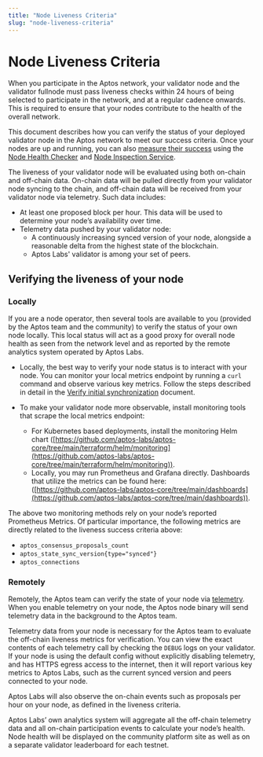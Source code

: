 ```yaml
---
title: "Node Liveness Criteria"
slug: "node-liveness-criteria"
---
```


# Node Liveness Criteria

When you participate in the Aptos network, your validator node and the validator fullnode must pass liveness checks within 24 hours of being selected to participate in the network, and at a regular cadence onwards. This is required to ensure that your nodes contribute to the health of the overall network. 

This document describes how you can verify the status of your deployed validator node in the Aptos network to meet our success criteria. Once your nodes are up and running, you can also [measure their success](../../measure/index.md) using the [Node Health Checker](../../measure/node-health-checker.md) and [Node Inspection Service](../../measure/node-inspection-service.md).

The liveness of your validator node will be evaluated using both on-chain and off-chain data. On-chain data will be pulled directly from your validator node  syncing to the chain, and off-chain data will be received from your validator node via telemetry. Such data includes:

- At least one proposed block per hour. This data will be used to determine your node’s availability over time.
- Telemetry data pushed by your validator node:
  - A continuously increasing synced version of your node, alongside a reasonable delta from the highest state of the blockchain.
  - Aptos Labs' validator is among your set of peers.

## Verifying the liveness of your node

### Locally

If you are a node operator, then several tools are available to you (provided by the Aptos team and the community) to verify the status of your own node locally. This local status will act as a good proxy for overall node health as seen from the network level and as reported by the remote analytics system operated by Aptos Labs. 

- Locally, the best way to verify your node status is to interact with your node. You can monitor your local metrics endpoint by running a `curl` command and observe various key metrics. Follow the steps described in detail in the [Verify initial synchronization](/nodes/full-node/fullnode-source-code-or-docker.md#verify-the-correctness-of-your-fullnode) document.

- To make your validator node more observable, install monitoring tools that scrape the local metrics endpoint:
    - For Kubernetes based deployments, install the monitoring Helm chart ([https://github.com/aptos-labs/aptos-core/tree/main/terraform/helm/monitoring](https://github.com/aptos-labs/aptos-core/tree/main/terraform/helm/monitoring)).
    - Locally, you may run Prometheus and Grafana directly. Dashboards that utilize the metrics can be found here: ([https://github.com/aptos-labs/aptos-core/tree/main/dashboards](https://github.com/aptos-labs/aptos-core/tree/main/dashboards)).

The above two monitoring methods rely on your node’s reported Prometheus Metrics. Of particular importance, the following metrics are directly related to the liveness success criteria above:

- `aptos_consensus_proposals_count`
- `aptos_state_sync_version{type="synced"}`
- `aptos_connections`

### Remotely

Remotely, the Aptos team can verify the state of your node via [telemetry](/reference/telemetry.md). When you enable telemetry on your node, the Aptos node binary will send telemetry data in the background to the Aptos team.

Telemetry data from your node is necessary for the Aptos team to evaluate the off-chain liveness metrics for verification. You can view the exact contents of each telemetry call by checking the `DEBUG` logs on your validator. If your node is using the default config without explicitly disabling telemetry, and has HTTPS egress access to the internet, then it will report various key metrics to Aptos Labs, such as the current synced version and peers connected to your node. 

Aptos Labs will also observe the on-chain events such as proposals per hour on your node, as defined in the liveness criteria.

Aptos Labs’ own analytics system will aggregate all the off-chain telemetry data and all on-chain participation events to calculate your node’s health. Node health will be displayed on the community platform site as well as on a separate validator leaderboard for each testnet.

